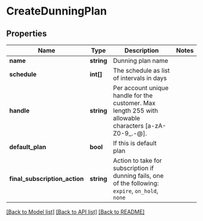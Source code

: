 # CreateDunningPlan

## Properties
Name | Type | Description | Notes
------------ | ------------- | ------------- | -------------
**name** | **string** | Dunning plan name |
**schedule** | **int[]** | The schedule as list of intervals in days |
**handle** | **string** | Per account unique handle for the customer. Max length 255 with allowable characters [a-zA-Z0-9_.-@]. |
**default_plan** | **bool** | If this is default plan |
**final_subscription_action** | **string** | Action to take for subscription if dunning fails, one of the following: `expire`, `on_hold`, `none` |

[[Back to Model list]](../README.md#documentation-for-models) [[Back to API list]](../README.md#documentation-for-api-endpoints) [[Back to README]](../README.md)


